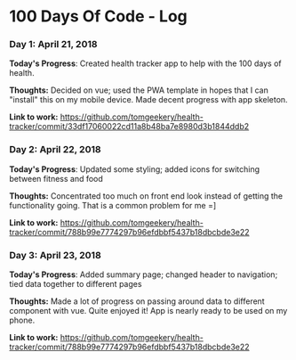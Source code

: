# 100 Days Of Code - Log

### Day 1: April 21, 2018

**Today's Progress**: Created health tracker app to help with the 100 days of health.

**Thoughts:** Decided on vue; used the PWA template in hopes that I can "install" this on my mobile device. Made decent progress with app skeleton.

**Link to work:** https://github.com/tomgeekery/health-tracker/commit/33df17060022cd11a8b48ba7e8980d3b1844ddb2

### Day 2: April 22, 2018

**Today's Progress**: Updated some styling; added icons for switching between fitness and food

**Thoughts:** Concentrated too much on front end look instead of getting the functionality going. That is a common problem for me =]

**Link to work:** https://github.com/tomgeekery/health-tracker/commit/788b99e7774297b96efdbbf5437b18dbcbde3e22

### Day 3: April 23, 2018

**Today's Progress**: Added summary page; changed header to navigation; tied data together to different pages

**Thoughts:** Made a lot of progress on passing around data to different component with vue. Quite enjoyed it! App is nearly ready to be used on my phone.

**Link to work:** https://github.com/tomgeekery/health-tracker/commit/788b99e7774297b96efdbbf5437b18dbcbde3e22

